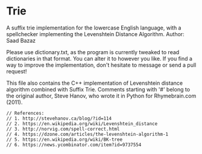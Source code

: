 # Trie
A suffix trie implementation for the lowercase English language, with a spellchecker implementing the Levenshtein Distance Algorithm.
Author: Saad Bazaz

Please use dictionary.txt, as the program is currently tweaked to read dictionaries in that format. You can alter it to 
however you like.
If you find a way to improve the implementation, don't hesitate to message or send a pull request!

This file also contains the C++ implementation of Levenshtein distance algorithm combined with Suffix Trie.
Comments starting with '#' belong to the original author, Steve Hanov, who wrote it in Python for Rhymebrain.com (2011).

	// References:
	// 1. http://stevehanov.ca/blog/?id=114
	// 2. https://en.wikipedia.org/wiki/Levenshtein_distance
	// 3. http://norvig.com/spell-correct.html
	// 4. https://dzone.com/articles/the-levenshtein-algorithm-1
	// 5. https://en.wikipedia.org/wiki/BK-tree
	// 6. https://news.ycombinator.com/item?id=9737554
